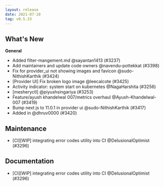```yaml
---
layout: release
date: 2021-07-10
tag: v0.5.33
---
```


## What's New
**General**
- Added filter-mangement.md @sayantan1413 (#3237)
- Add maintainers and update code owners @navendu-pottekkat (#3398)
- Fix for provider_ui not showing images and favicon @sudo-NithishKarthik (#3424)
- [Provider UI] Fix broken logo image @leecalcote (#3425)
- Activity indicator: system start on kubernetes @NagaHarshita (#3256)
- [mesheryctl]  @piyushsingariya (#3253)
- Feature/ayush khandelwal 007/metrics overhaul @Ayush-Khandelwal-007 (#3419)
- Bump next js to 11.0.1 in provider ui @sudo-NithishKarthik (#3417)
- Added  in  @dhruv0000 (#3420)

## Maintenance

- [CI][WIP] integrating error codes utility into CI @DelusionalOptimist (#3296)

## Documentation

- [CI][WIP] integrating error codes utility into CI @DelusionalOptimist (#3296)
